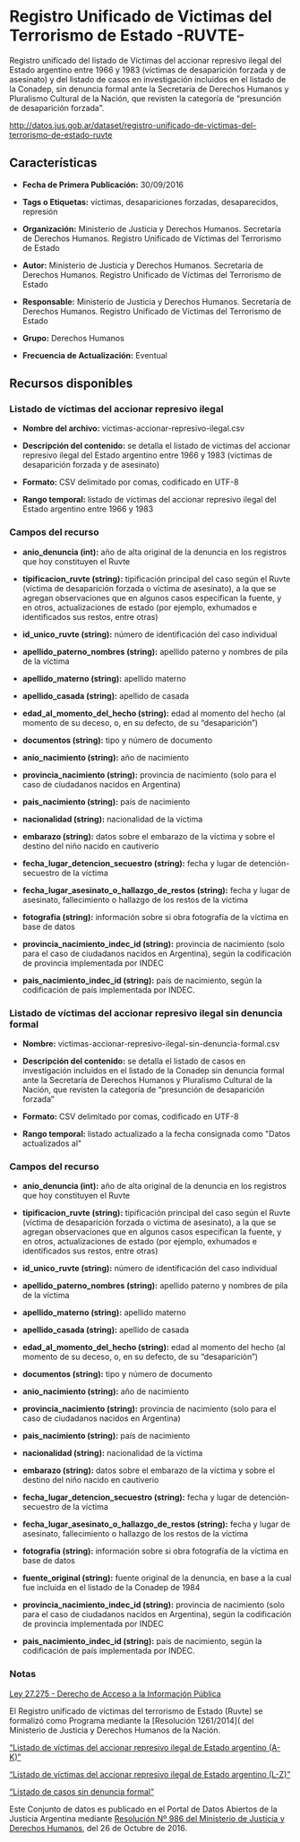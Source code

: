 Registro Unificado de Victimas del Terrorismo de Estado -RUVTE-
=======================================================

Registro unificado del listado de Víctimas del accionar represivo ilegal del Estado argentino entre 1966 y 1983 (víctimas de desaparición forzada y de asesinato) y del listado de casos en investigación incluidos en el listado de la Conadep, sin denuncia formal ante la Secretaría de Derechos Humanos y Pluralismo Cultural de la Nación, que revisten la categoría de “presunción de desaparición forzada”.

http://datos.jus.gob.ar/dataset/registro-unificado-de-victimas-del-terrorismo-de-estado-ruvte

Características
---------------

- **Fecha de Primera Publicación:** 30/09/2016

- **Tags o Etiquetas:** víctimas, desapariciones forzadas, desaparecidos, represión

- **Organización:** Ministerio de Justicia y Derechos Humanos. Secretaría de Derechos Humanos. Registro Unificado de Víctimas del Terrorismo de Estado

- **Autor:** Ministerio de Justicia y Derechos Humanos. Secretaría de Derechos Humanos. Registro Unificado de Víctimas del Terrorismo de Estado

- **Responsable:** Ministerio de Justicia y Derechos Humanos. Secretaría de Derechos Humanos. Registro Unificado de Víctimas del Terrorismo de Estado

- **Grupo:** Derechos Humanos

- **Frecuencia de Actualización:** Eventual

Recursos disponibles
--------------------

### Listado de víctimas del accionar represivo ilegal

- **Nombre del archivo:** victimas-accionar-represivo-ilegal.csv

- **Descripción del contenido:** se detalla el listado de víctimas del accionar represivo ilegal del Estado argentino entre 1966 y 1983 (víctimas de desaparición forzada y de asesinato)

- **Formato:** CSV delimitado por comas, codificado en UTF-8

- **Rango temporal:** listado de víctimas del accionar represivo ilegal del Estado argentino entre 1966 y 1983

### Campos del recurso

- **anio_denuncia (int):** año de alta original de la denuncia en los registros que hoy constituyen el Ruvte

- **tipificacion_ruvte (string):** tipificación principal del caso según el Ruvte (víctima de desaparición forzada o víctima de asesinato), a la que se agregan observaciones que en algunos casos especifican la fuente, y en otros, actualizaciones de estado (por ejemplo, exhumados e identificados sus restos, entre otras)

- **id_unico_ruvte (string):** número de identificación del caso individual

- **apellido_paterno_nombres (string):** apellido paterno y nombres de pila de la víctima

- **apellido_materno (string):** apellido materno

- **apellido_casada (string):** apellido de casada

- **edad_al_momento_del_hecho (string):** edad al momento del hecho (al momento de su deceso, o, en su defecto, de su “desaparición”)

- **documentos (string):** tipo y número de documento

- **anio_nacimiento (string):** año de nacimiento

- **provincia_nacimiento (string):** provincia de nacimiento (solo para el caso de ciudadanos nacidos en Argentina)

- **pais_nacimiento (string):** país de nacimiento

- **nacionalidad (string):** nacionalidad de la víctima

- **embarazo (string):** datos sobre el embarazo de la víctima y sobre el destino del niño nacido en cautiverio

- **fecha_lugar_detencion_secuestro (string):** fecha y lugar de detención-secuestro de la víctima

- **fecha_lugar_asesinato_o_hallazgo_de_restos (string):** fecha y lugar de asesinato, fallecimiento o hallazgo de los restos de la víctima

- **fotografia (string):** información sobre si obra fotografía de la víctima en base de datos

- **provincia_nacimiento_indec_id (string):** provincia de nacimiento (solo para el caso de ciudadanos nacidos en Argentina), según la codificación de provincia implementada por INDEC

- **pais_nacimiento_indec_id (string):** país de nacimiento, según la codificación de país implementada por INDEC.


### Listado de víctimas del accionar represivo ilegal sin denuncia formal

- **Nombre:** victimas-accionar-represivo-ilegal-sin-denuncia-formal.csv

- **Descripción del contenido:** se detalla el listado de casos en investigación incluidos en el listado de la Conadep sin denuncia formal ante la Secretaría de Derechos Humanos y Pluralismo Cultural de la Nación, que revisten la categoría de “presunción de desaparición forzada”

- **Formato:** CSV delimitado por comas, codificado en UTF-8

- **Rango temporal:** listado actualizado a la fecha consignada como "Datos actualizados al"

### Campos del recurso

- **anio_denuncia (int):** año de alta original de la denuncia en los registros que hoy constituyen el Ruvte

- **tipificacion_ruvte (string):** tipificación principal del caso según el Ruvte (víctima de desaparición forzada o víctima de asesinato), a la que se agregan observaciones que en algunos casos especifican la fuente, y en otros, actualizaciones de estado (por ejemplo, exhumados e identificados sus restos, entre otras)

- **id_unico_ruvte (string):** número de identificación del caso individual

- **apellido_paterno_nombres (string):** apellido paterno y nombres de pila de la víctima

- **apellido_materno (string):** apellido materno

- **apellido_casada (string):** apellido de casada

- **edad_al_momento_del_hecho (string):** edad al momento del hecho (al momento de su deceso, o, en su defecto, de su “desaparición”)

- **documentos (string):** tipo y número de documento

- **anio_nacimiento (string):** año de nacimiento

- **provincia_nacimiento (string):** provincia de nacimiento (solo para el caso de ciudadanos nacidos en Argentina)

- **pais_nacimiento (string):** país de nacimiento

- **nacionalidad (string):** nacionalidad de la víctima

- **embarazo (string):** datos sobre el embarazo de la víctima y sobre el destino del niño nacido en cautiverio

- **fecha_lugar_detencion_secuestro (string):** fecha y lugar de detención-secuestro de la víctima

- **fecha_lugar_asesinato_o_hallazgo_de_restos (string):** fecha y lugar de asesinato, fallecimiento o hallazgo de los restos de la víctima

- **fotografia (string):** información sobre si obra fotografía de la víctima en base de datos

- **fuente_original (string):** fuente original de la denuncia, en base a la cual fue incluida en el listado de la Conadep de 1984

- **provincia_nacimiento_indec_id (string):** provincia de nacimiento (solo para el caso de ciudadanos nacidos en Argentina), según la codificación de provincia implementada por INDEC

- **pais_nacimiento_indec_id (string):** país de nacimiento, según la codificación de país implementada por INDEC.

### Notas

[Ley 27.275 - Derecho de Acceso a la Información Pública]( http://servicios.infoleg.gob.ar/infolegInternet/anexos/265000-269999/265949/norma.htm)

El Registro unificado de víctimas del terrorismo de Estado (Ruvte) se formalizó como Programa mediante la [Resolución 1261/2014]( del Ministerio de Justicia y Derechos Humanos de la Nación.

[“Listado de víctimas del accionar represivo ilegal de Estado argentino (A-K)”](http://www.jus.gob.ar/media/3120900/2._anexo_i___listado_de_v_ctimas_de_desap_forzada_y_asesinato___a_-_k.pdf)

[“Listado de víctimas del accionar represivo ilegal de Estado argentino (L-Z)”](http://www.jus.gob.ar/media/3120903/2._anexo_i___listado_de_v_ctimas_de_desap_forzada_y_asesinato___l_-_z.pdf)

[“Listado de casos sin denuncia formal”](http://www.jus.gob.ar/media/3122374/3._anexo_ii___listado_de_casos_sin_dcia_formal.pdf)

Este Conjunto de datos es publicado en el Portal de Datos Abiertos de la Justicia Argentina mediante [Resolución Nº 986 del Ministerio de Justicia y Derechos Humanos](http://datos.jus.gob.ar/resoluciones/RESOL-2016-986-E-APN-MJ.pdf), del 26 de Octubre de 2016.
